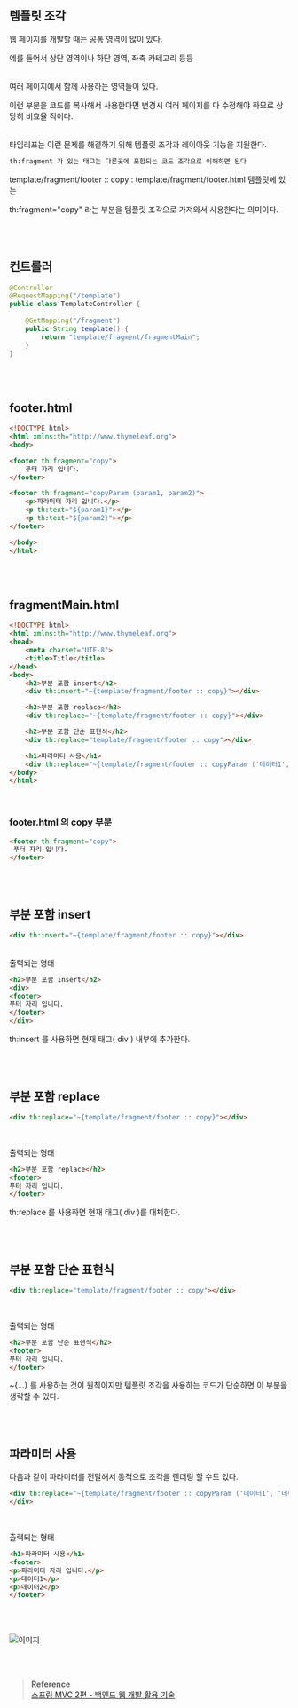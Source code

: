 ## 템플릿 조각

웹 페이지를 개발할 때는 공통 영역이 많이 있다. 

예를 들어서 상단 영역이나 하단 영역, 좌측 카테고리 등등

<br/>여러 페이지에서 함께 사용하는 영역들이 있다. 

이런 부분을 코드를 복사해서 사용한다면 변경시 여러 페이지를 다 수정해야 하므로 상당히 비효율 적이다. 

<br/>타임리프는 이런 문제를 해결하기 위해 템플릿 조각과 레이아웃 기능을 지원한다.

```html
th:fragment 가 있는 태그는 다른곳에 포함되는 코드 조각으로 이해하면 된다
```

template/fragment/footer :: copy : template/fragment/footer.html 템플릿에 있는

th:fragment="copy" 라는 부분을 템플릿 조각으로 가져와서 사용한다는 의미이다.

<br/><br/>

## 컨트롤러

```java
@Controller
@RequestMapping("/template")
public class TemplateController {
    
    @GetMapping("/fragment")
    public String template() {
        return "template/fragment/fragmentMain";
    }
}
```

<br/><br/>

## footer.html

```html
<!DOCTYPE html>
<html xmlns:th="http://www.thymeleaf.org">
<body>

<footer th:fragment="copy">
    푸터 자리 입니다.
</footer>

<footer th:fragment="copyParam (param1, param2)">
    <p>파라미터 자리 입니다.</p>
    <p th:text="${param1}"></p>
    <p th:text="${param2}"></p>
</footer>

</body>
</html>
```

<br/><br/>

## fragmentMain.html

```html
<!DOCTYPE html>
<html xmlns:th="http://www.thymeleaf.org">
<head>
    <meta charset="UTF-8">
    <title>Title</title>
</head>
<body>
    <h2>부분 포함 insert</h2>
    <div th:insert="~{template/fragment/footer :: copy}"></div>

    <h2>부분 포함 replace</h2>
    <div th:replace="~{template/fragment/footer :: copy}"></div>

    <h2>부분 포함 단순 표현식</h2>
    <div th:replace="template/fragment/footer :: copy"></div>

    <h1>파라미터 사용</h1>
    <div th:replace="~{template/fragment/footer :: copyParam ('데이터1', '데이터2')}"></div>
</body>
</html>
```

<br/>

### footer.html 의 copy 부분

```html
<footer th:fragment="copy">
 푸터 자리 입니다.
</footer>
```

<br/><br/>

## 부분 포함 insert

```html
<div th:insert="~{template/fragment/footer :: copy}"></div>
```

<br/>출력되는 형태

```html
<h2>부분 포함 insert</h2>
<div>
<footer>
푸터 자리 입니다.
</footer>
</div>
```

th:insert 를 사용하면 현재 태그( div ) 내부에 추가한다.

<br/><br/>

## 부분 포함 replace

```html
<div th:replace="~{template/fragment/footer :: copy}"></div>
```

<br/>

출력되는 형태

```html
<h2>부분 포함 replace</h2>
<footer>
푸터 자리 입니다.
</footer>
```

th:replace 를 사용하면 현재 태그( div )를 대체한다.

<br/><br/>

## 부분 포함 단순 표현식

```html
<div th:replace="template/fragment/footer :: copy"></div>
```

<br/>

출력되는 형태

```html
<h2>부분 포함 단순 표현식</h2>
<footer>
푸터 자리 입니다.
</footer>
```

~{...} 를 사용하는 것이 원칙이지만 템플릿 조각을 사용하는 코드가 단순하면 이 부분을 생략할 수 있다.

<br/><br/>

## 파라미터 사용

다음과 같이 파라미터를 전달해서 동적으로 조각을 렌더링 할 수도 있다.

```html
<div th:replace="~{template/fragment/footer :: copyParam ('데이터1', '데이터2')}">
</div>
```

<br/>

출력되는 형태
```html
<h1>파라미터 사용</h1>
<footer>
<p>파라미터 자리 입니다.</p>
<p>데이터1</p>
<p>데이터2</p>
</footer>
```

<br/><br/>


![이미지](/programming/img/겨7.PNG)


<br/><br/>


>**Reference** <br/>[스프링 MVC 2편 - 백엔드 웹 개발 활용 기술](https://www.inflearn.com/course/%EC%8A%A4%ED%94%84%EB%A7%81-mvc-2)
